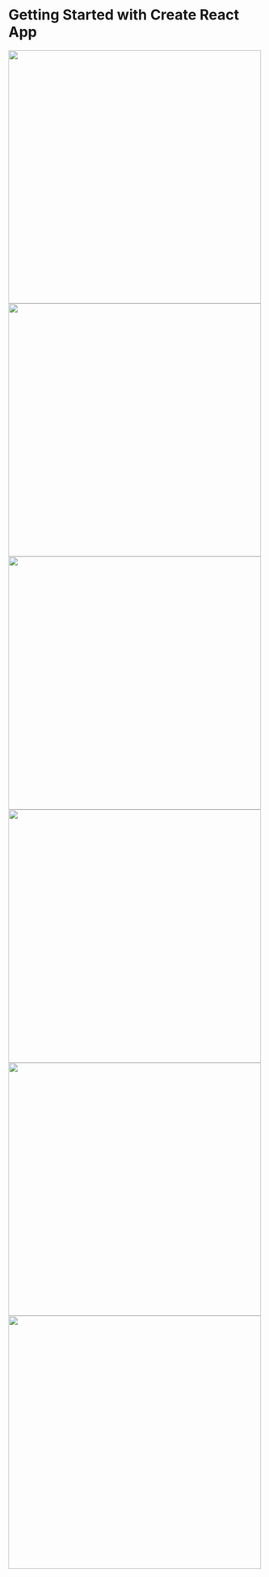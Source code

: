 # Getting Started with Create React App

<img src="https://github.com/MSL-Apps/tetris-casper-game/tree/master/img/01.png" width="500"/>

<img src="https://github.com/MSL-Apps/tetris-casper-game/tree/master/img/02.png" width="500"/>

<img src="https://github.com/MSL-Apps/tetris-casper-game/tree/master/img/03.png" width="500"/>

<img src="https://github.com/MSL-Apps/tetris-casper-game/tree/master/img/04.png" width="500"/>

<img src="https://github.com/MSL-Apps/tetris-casper-game/tree/master/img/05.png" width="500"/>

<img src="https://github.com/MSL-Apps/tetris-casper-game/tree/master/img/06.png" width="500"/>